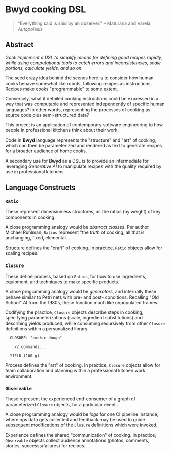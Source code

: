 # Bwyd cooking DSL

> "Everything said is said by an observer." – Maturana and Varela, _Autopoiesis_


## Abstract

Goal: _Implement a DSL to simplify means for defining good recipes rapidly,
while using computational tools to catch errors and inconsistencies, scale
portions, calculate yields, and so on._

The seed crazy idea behind the scenes here is to consider how human cooks
behave somewhat like robots, following recipes as instructions.
Recipes make cooks "programmable" to some extent.

Conversely, what if detailed cooking instructions could be expressed in a way
that was computable and represented independently of specific human languages?
In other words, representing the processes of cooking as source code plus
semi-structured data?

This project is an application of contemporary software engineering to how
people in professional kitchens think about their work.

Code in **Bwyd** language represents the "structure" and "art" of cooking,
which can then be parameterized and rendered as text to generate recipes
for a broader audience of home cooks.

A secondary use for **Bwyd** as a DSL is to provide an intermediate for
leveraging _Generative AI_ to manipulate recipes with the quality required
by use in professional kitchens.


## Language Constructs

### `Ratio`

These represent dimensionless structures, as the ratios (by weight) of key
components in cooking.

A close programming analogy would be _abstract classes_.
Per author Michael Ruhlman, `Ratios` represent
"the _truth_ of cooking, all that is unchanging, fixed, elemental.

Structure defines the "craft" of cooking.
In practice, `Ratio` objects allow for scaling recipes.

### `Closure`

These define process, based on `Ratios`, for how to use ingredients,
equipment, and techniques to make specific products.

A close programming analogy would be _generators_, and internally
these behave similar to Petri nets with pre- and post- conditions.
Recalling "Old School" AI from the 1980s, these function much like
unpopulated frames.

Codifying the practice, `Closure` objects describe steps in cooking,
specifying parameterizations (scale, ingredient substitutions) and
describing yields produced, while consuming recursively from other
`Closure` definitions within a personalized library.

```
  CLOSURE: "cookie dough"

    // commands...

  YIELD (100 g)
```

Process defines the "art" of cooking.
In practice, `Closure` objects allow for team collaboration and
planning within a professional kitchen work environment.

### `Observable`

These represent the experienced end-consumer of a graph of
parameterized `Closure` objects, for a particular event.

A close programming analogy would be _logs_ for one CI pipeline
instance, where ops data gets collected and feedback may be
used to guide subsequent modifications of the `Closure`
definitions which were invoked.

Experience defines the shared  "communication" of cooking.
In practice, `Observable` objects collect audience annotations
(photos, comments, stories, successs/failures) for recipes.
